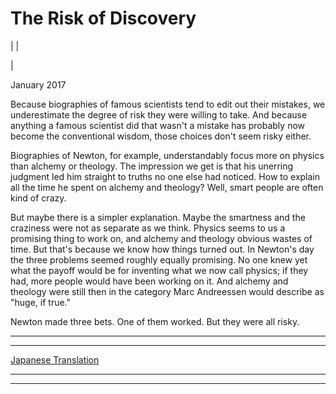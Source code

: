 # The Risk of Discovery

| | [](index.html)  
  
|   
  
January 2017  
  
Because biographies of famous scientists tend to edit out their mistakes, we underestimate the degree of risk they were willing to take. And because anything a famous scientist did that wasn't a mistake has probably now become the conventional wisdom, those choices don't seem risky either.  
  
Biographies of Newton, for example, understandably focus more on physics than alchemy or theology. The impression we get is that his unerring judgment led him straight to truths no one else had noticed. How to explain all the time he spent on alchemy and theology? Well, smart people are often kind of crazy.  
  
But maybe there is a simpler explanation. Maybe the smartness and the craziness were not as separate as we think. Physics seems to us a promising thing to work on, and alchemy and theology obvious wastes of time. But that's because we know how things turned out. In Newton's day the three problems seemed roughly equally promising. No one knew yet what the payoff would be for inventing what we now call physics; if they had, more people would have been working on it. And alchemy and theology were still then in the category Marc Andreessen would describe as "huge, if true."  
  
Newton made three bets. One of them worked. But they were all risky.  
  
  
  
  
  
  
---  
  
  
---  
[Japanese Translation](https://note.com/tokyojack/n/n6f02daf57237)  
  
  
  
  

* * *  
  
---
